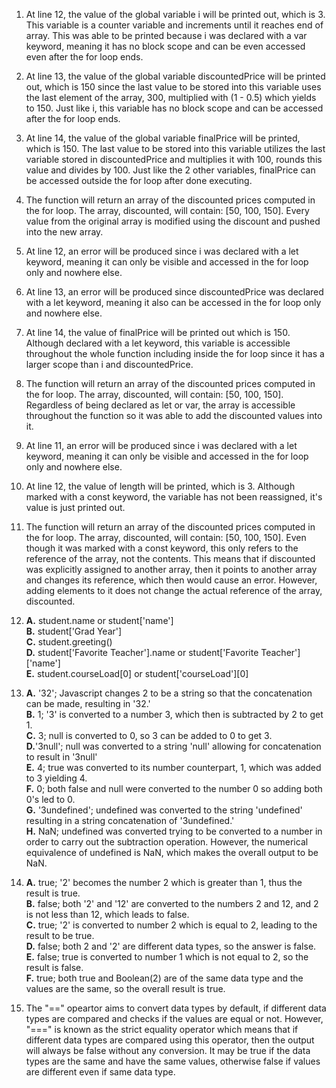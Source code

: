 1. At line 12, the value of the global variable i will be printed out, which is 3. This variable
is a counter variable and increments until it reaches end of array. This was able to 
be printed because i was declared with a var keyword, meaning it has no block scope
and can be even accessed even after the for loop ends. 

2. At line 13, the value of the global variable discountedPrice will be printed out, which
is 150 since the last value to be stored into this variable uses the last element of the 
array, 300, multiplied with (1 - 0.5) which yields to 150. Just like i, this variable has
no block scope and can be accessed after the for loop ends.

3. At line 14, the value of the global variable finalPrice will be printed, which is 150.
The last value to be stored into this variable utilizes the last variable stored in 
discountedPrice and multiplies it with 100, rounds this value and divides by 100. 
Just like the 2 other variables, finalPrice can be accessed outside the for loop
after done executing.

4. The function will return an array of the discounted prices computed in the for loop.
The array, discounted, will contain: [50, 100, 150]. Every value from the original
array is modified using the discount and pushed into the new array.

5. At line 12, an error will be produced since i was declared with a let keyword, meaning
it can only be visible and accessed in the for loop only and nowhere else. 

6. At line 13, an error will be produced since discountedPrice was declared with a let keyword, meaning
it also can be accessed in the for loop only and nowhere else.

7. At line 14, the value of finalPrice will be printed out which is 150. Although declared with a 
let keyword, this variable is accessible throughout the whole function including inside the for loop
since it has a larger scope than i and discountedPrice.

8. The function will return an array of the discounted prices computed in the for loop.
The array, discounted, will contain: [50, 100, 150]. Regardless of being declared as let or 
var, the array is accessible throughout the function so it was able to add the discounted values
into it.

9. At line 11, an error will be produced since i was declared with a let keyword, meaning
it can only be visible and accessed in the for loop only and nowhere else. 

10. At line 12, the value of length will be printed, which is 3. Although marked with a const keyword,
the variable has not been reassigned, it's value is just printed out. 

11. The function will return an array of the discounted prices computed in the for loop.
The array, discounted, will contain: [50, 100, 150]. Even though it was marked with a const keyword, 
this only refers to the reference of the array, not the contents. This means that if discounted
was explicitly assigned to another array, then it points to another array and changes its reference,
which then would cause an error. However, adding elements to it does not change the actual reference
of the array, discounted.

12. 
    **A.** student.name or student['name'] <br>
    **B.** student['Grad Year'] <br>
    **C.** student.greeting() <br>
    **D.** student['Favorite Teacher'].name or student['Favorite Teacher']['name']<br>
    **E.** student.courseLoad[0] or student['courseLoad'][0]

13. 
    **A.** '32'; Javascript changes 2 to be a string so that the concatenation can be made, resulting in '32.' <br>
    **B.** 1; '3' is converted to a number 3, which then is subtracted by 2 to get 1.<br>
    **C.** 3; null is converted to 0, so 3 can be added to 0 to get 3.<br>
    **D.**'3null'; null was converted to a string 'null' allowing for concatenation to result in '3null' <br>
    **E.** 4; true was converted to its number counterpart, 1, which was added to 3 yielding 4.<br>
    **F.** 0; both false and null were converted to the number 0 so adding both 0's led to 0.<br>
    **G.** '3undefined'; undefined was converted to the string 'undefined' resulting in a string concatenation of '3undefined.'<br>
    **H.** NaN; undefined was converted trying to be converted to a number in order to carry out the subtraction operation. However,
    the numerical equivalence of undefined is NaN, which makes the overall output to be NaN. <br>

14. 
    **A.** true; '2' becomes the number 2 which is greater than 1, thus the result is true. <br>
    **B.** false; both '2' and '12' are converted to the numbers 2 and 12, and 2 is not less than 12, which leads to false. <br>
    **C.** true; '2' is converted to number 2 which is equal to 2, leading to the result to be true. <br>
    **D.** false; both 2 and '2' are different data types, so the answer is false. <br>
    **E.** false; true is converted to number 1 which is not equal to 2, so the result is false. <br>
    **F.** true; both true and Boolean(2) are of the same data type and the values are the same, so the overall result is true. <br>

15. The "==" opeartor aims to convert data types by default, if different data types are compared and checks if the values are equal or not. 
However, "===" is known as the strict equality operator which means that if different data types are compared using this operator, then 
the output will always be false without any conversion. It may be true if the data types are the same and have the same values, otherwise false
if values are different even if same data type. 